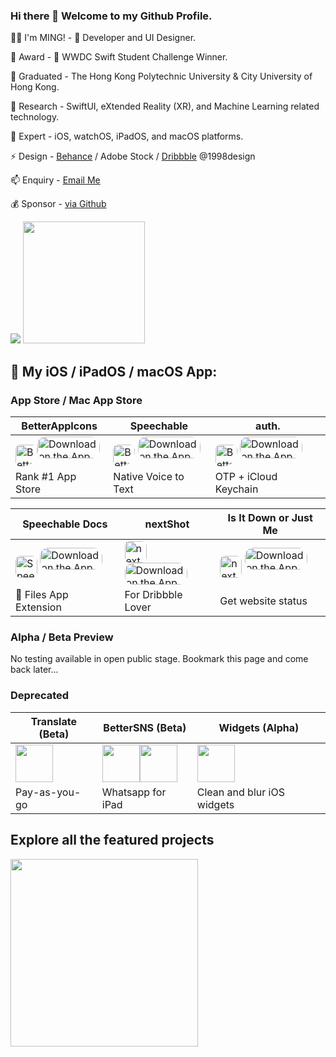 ### Hi there 👋 Welcome to my Github Profile.

👨‍💻 I'm MING! -  Developer and UI Designer.

🥇 Award -  WWDC Swift Student Challenge Winner.

🔭 Graduated - The Hong Kong Polytechnic University & City University of Hong Kong.

🌱 Research - SwiftUI, eXtended Reality (XR), and Machine Learning related technology.

🔬 Expert - iOS, watchOS, iPadOS, and macOS platforms.

⚡ Design - <a href="https://behance.net/1998design">Behance</a> / Adobe Stock / <a href="https://dribbble.com/1998design">Dribbble</a> @1998design

📫 Enquiry - <a href="mailto:hi+github@1998.media">Email Me</a>

💰 Sponsor - [via Github](https://github.com/sponsors/1998code)

<picture>
  <source media="(prefers-color-scheme: dark)" srcset="https://gitstats.1998.media/api?username=1998code&show_icons=true&theme=tokyonight">
  <img src="https://gitstats.1998.media/api?username=1998code&show_icons=true">
</picture>
<picture>
  <source media="(prefers-color-scheme: dark)" height="195px" srcset="https://gitstats.1998.media/api/top-langs/?username=1998code&theme=tokyonight">
  <img height="195px" src="https://gitstats.1998.media/api/top-langs/?username=1998code">
</picture>

## 📱 My iOS / iPadOS / macOS App:

### App Store / Mac App Store
BetterAppIcons | Speechable | auth.
-------------- | ---------- | -----
<a href="https://apps.apple.com/us/app/betterappicons/id1532627187?itscg=30200&amp;itsct=apps_box" style="width: 35px; height: 35px; border-top-left-radius: 22%; border-top-right-radius: 22%; border-bottom-right-radius: 25px; border-bottom-left-radius: 22%; overflow: hidden; display: inline-block; vertical-align: middle;"><img height="35px" src="https://is4-ssl.mzstatic.com/image/thumb/Purple124/v4/e7/da/1c/e7da1cf0-a7d7-7e8f-202e-0135c53e6270/AppIcon-0-1x_U007emarketing-0-10-0-85-220.png/540x540sr.jpg" alt="BetterAppIcons" style="width: 35px; height: 35px; border-top-left-radius: 22%; border-top-right-radius: 22%; border-bottom-right-radius: 22%; border-bottom-left-radius: 22%; overflow: hidden; display: inline-block; vertical-align: middle;"></a><a href="https://apps.apple.com/app/betterappicons/id1532627187?itsct=apps_box&amp;itscg=30200" style="display: inline-block; overflow: hidden; border-top-left-radius: 13px; border-top-right-radius: 13px; border-bottom-right-radius: 13px; border-bottom-left-radius: 13px; width: 100px; height: 35px;"> <img src="https://tools.applemediaservices.com/api/badges/download-on-the-app-store/white/en-US?size=250x83&amp;releaseDate=1601596800&h=cf93971b907cb46ebd5dc8f2d957a6ef" alt="Download on the App Store" style="border-top-left-radius: 13px; border-top-right-radius: 13px; border-bottom-right-radius: 13px; border-bottom-left-radius: 13px; width: 100px; height: 35px;"></a> | <a href="https://apps.apple.com/us/app/speechable-text-to-voice/id1545285093" style="width: 35px; height: 35px; border-top-left-radius: 22%; border-top-right-radius: 22%; border-bottom-right-radius: 25px; border-bottom-left-radius: 22%; overflow: hidden; display: inline-block; vertical-align: middle;"><img height="35px" src="https://is2-ssl.mzstatic.com/image/thumb/Purple114/v4/85/cc/a3/85cca3e9-b61e-f225-21ca-2a5cbb06a71b/AppIcon-85-220-4-2x.png/492x0w.png" alt="BetterAppIcons" style="width: 35px; height: 35px; border-top-left-radius: 22%; border-top-right-radius: 22%; border-bottom-right-radius: 22%; border-bottom-left-radius: 22%; overflow: hidden; display: inline-block; vertical-align: middle;"></a> <a href="https://apps.apple.com/app/speechable-text-to-voice/id1545285093" style="display: inline-block; overflow: hidden; border-top-left-radius: 13px; border-top-right-radius: 13px; border-bottom-right-radius: 13px; border-bottom-left-radius: 13px; width: 100px; height: 35px;"><img src="https://tools.applemediaservices.com/api/badges/download-on-the-app-store/white/en-US?size=250x83&amp;releaseDate=1601596800&h=cf93971b907cb46ebd5dc8f2d957a6ef" alt="Download on the App Store" style="border-top-left-radius: 13px; border-top-right-radius: 13px; border-bottom-right-radius: 13px; border-bottom-left-radius: 13px; width: 100px; height: 35px;"></a> | <a href="https://apps.apple.com/app/auth-2fa-otp-management/id1553284993" style="width: 35px; height: 35px; border-top-left-radius: 22%; border-top-right-radius: 22%; border-bottom-right-radius: 25px; border-bottom-left-radius: 22%; overflow: hidden; display: inline-block; vertical-align: middle;"><img height="35px" src="https://is4-ssl.mzstatic.com/image/thumb/Purple124/v4/a2/59/a3/a259a33c-a2f6-0a46-ac2c-4de226ce5c86/AppIcon-0-85-220-4-2x.png/492x0w.png" alt="BetterAppIcons" style="width: 35px; height: 35px; border-top-left-radius: 22%; border-top-right-radius: 22%; border-bottom-right-radius: 22%; border-bottom-left-radius: 22%; overflow: hidden; display: inline-block; vertical-align: middle;"></a> <a href="https://apps.apple.com/app/auth-2fa-otp-management/id1553284993" style="display: inline-block; overflow: hidden; border-top-left-radius: 13px; border-top-right-radius: 13px; border-bottom-right-radius: 13px; border-bottom-left-radius: 13px; width: 100px; height: 35px;"><img src="https://tools.applemediaservices.com/api/badges/download-on-the-app-store/white/en-US?size=250x83&amp;releaseDate=1601596800&h=cf93971b907cb46ebd5dc8f2d957a6ef" alt="Download on the App Store" style="border-top-left-radius: 13px; border-top-right-radius: 13px; border-bottom-right-radius: 13px; border-bottom-left-radius: 13px; width: 100px; height: 35px;"></a>
Rank #1 App Store | Native Voice to Text | OTP + iCloud Keychain

Speechable Docs | nextShot | Is It Down or Just Me
--------------- | -------- | ---------------------
<a href="https://apps.apple.com/us/app/speechable-docs/id1568264609?itscg=30200&amp;itsct=apps_box_appicon" style="width: 35px; height: 35px; border-top-left-radius: 22%; border-top-right-radius: 22%; border-bottom-right-radius: 22%; border-bottom-left-radius: 22%; overflow: hidden; display: inline-block; vertical-align: middle;"><img height="35px" src="https://is1-ssl.mzstatic.com/image/thumb/Purple125/v4/8b/9e/f7/8b9ef7d2-07c7-45c5-b5d5-8cb0d5c9073a/AppIcon-1x_U007emarketing-0-10-0-85-220.png/540x540bb.jpg" alt="Speechable Docs" style="width: 35px; height: 35px; border-top-left-radius: 22%; border-top-right-radius: 22%; border-bottom-right-radius: 22%; border-bottom-left-radius: 22%; overflow: hidden; display: inline-block; vertical-align: middle;"></a> <a href="https://apps.apple.com/us/app/speechable-docs/id1568264609?itsct=apps_box_badge&amp;itscg=30200" style="display: inline-block; overflow: hidden; border-top-left-radius: 13px; border-top-right-radius: 13px; border-bottom-right-radius: 13px; border-bottom-left-radius: 13px; width: 100px; height: 35px;"><img src="https://tools.applemediaservices.com/api/badges/download-on-the-app-store/white/en-us?size=250x83&amp;releaseDate=1623024000&h=902b12638c995ed5a99d7079dbf08ae0" alt="Download on the App Store" style="border-top-left-radius: 13px; border-top-right-radius: 13px; border-bottom-right-radius: 13px; border-bottom-left-radius: 13px; width: 100px; height: 35px;"></a> | <a href="https://apps.apple.com/us/app/speechable-docs/id1568264609?itscg=30200&amp;itsct=apps_box_appicon" style="width: 35px; height: 35px; border-top-left-radius: 22%; border-top-right-radius: 22%; border-bottom-right-radius: 22%; border-bottom-left-radius: 22%; overflow: hidden; display: inline-block; vertical-align: middle;"><img height="35px" src="https://is2-ssl.mzstatic.com/image/thumb/Purple116/v4/04/90/52/04905200-ff6d-932b-8f21-90e20afd1c8c/AppIcon-1x_U007emarketing-0-10-0-sRGB-85-220.png/1200x1200bb.jpg" alt="nextShot" style="width: 35px; height: 35px; border-top-left-radius: 22%; border-top-right-radius: 22%; border-bottom-right-radius: 22%; border-bottom-left-radius: 22%; overflow: hidden; display: inline-block; vertical-align: middle;"></a> <a href="https://apps.apple.com/us/app/nextshot-for-dribbble/id1604025421?itsct=apps_box_link&itscg=30200" style="display: inline-block; overflow: hidden; border-top-left-radius: 13px; border-top-right-radius: 13px; border-bottom-right-radius: 13px; border-bottom-left-radius: 13px; width: 100px; height: 35px;"><img src="https://tools.applemediaservices.com/api/badges/download-on-the-app-store/white/en-us?size=250x83&amp;releaseDate=1623024000&h=902b12638c995ed5a99d7079dbf08ae0" alt="Download on the App Store" style="border-top-left-radius: 13px; border-top-right-radius: 13px; border-bottom-right-radius: 13px; border-bottom-left-radius: 13px; width: 100px; height: 35px;"></a> | <a href="https://apps.apple.com/app/is-it-down-or-just-me/id1627987712?itscg=30200&amp;itsct=apps_box_appicon" style="width: 35px; height: 35px; border-top-left-radius: 22%; border-top-right-radius: 22%; border-bottom-right-radius: 22%; border-bottom-left-radius: 22%; overflow: hidden; display: inline-block; vertical-align: middle;"><img height="35px" src="https://is4-ssl.mzstatic.com/image/thumb/Purple112/v4/27/2c/16/272c1662-0f3e-ed2b-ae03-3b6d1fa725ba/AppIcon-1x_U007emarketing-0-10-0-85-220.png/1200x1200bb.jpg" alt="nextShot" style="width: 35px; height: 35px; border-top-left-radius: 22%; border-top-right-radius: 22%; border-bottom-right-radius: 22%; border-bottom-left-radius: 22%; overflow: hidden; display: inline-block; vertical-align: middle;"></a> <a href="https://apps.apple.com/app/is-it-down-or-just-me/id1627987712?itsct=apps_box_badge&amp;itscg=30200" style="display: inline-block; overflow: hidden; border-top-left-radius: 13px; border-top-right-radius: 13px; border-bottom-right-radius: 13px; border-bottom-left-radius: 13px; width: 100px; height: 35px;"><img src="https://tools.applemediaservices.com/api/badges/download-on-the-app-store/white/en-us?size=250x83&amp;releaseDate=1623024000&h=902b12638c995ed5a99d7079dbf08ae0" alt="Download on the App Store" style="border-top-left-radius: 13px; border-top-right-radius: 13px; border-bottom-right-radius: 13px; border-bottom-left-radius: 13px; width: 100px; height: 35px;"></a>
 Files App Extension | For Dribbble Lover | Get website status

### Alpha / Beta Preview
No testing available in open public stage. Bookmark this page and come back later...

### Deprecated
Translate (Beta) | BetterSNS (Beta) | Widgets (Alpha)
---------------- | ---------------- | ---------------
<a href="https://testflight.apple.com/join/4szIQkpx"><img height="60px" src="https://user-images.githubusercontent.com/54872601/126759641-f1fe4c1d-c69c-4470-83f2-4ee6b2231f99.png"/></a> | <img style="width: 60px; height: 60px;" src="https://is2-ssl.mzstatic.com/image/thumb/Purple122/v4/ed/b5/7d/edb57d54-6351-e74c-371e-72608a8b39dd/AppIcon-0-85-220-4-2x.png/135x135bb.png" /><a href="http://testflight.apple.com/join/3ADak3dH"><img height="60px" src="https://user-images.githubusercontent.com/54872601/126759641-f1fe4c1d-c69c-4470-83f2-4ee6b2231f99.png"/></a> | <a href="https://testflight.apple.com/join/RfeqK43S"><img height="60px" src="https://user-images.githubusercontent.com/54872601/126759641-f1fe4c1d-c69c-4470-83f2-4ee6b2231f99.png"/></a>
Pay-as-you-go | Whatsapp for iPad | Clean and blur iOS widgets

## Explore all the featured projects
<img width="300px" src="https://user-images.githubusercontent.com/54872601/118439524-bd6bf880-b718-11eb-9e13-03d6498e074a.png" />
